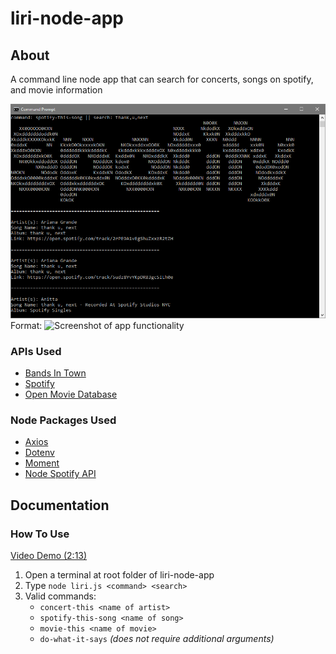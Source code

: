 # liri-node-app

## About
A command line node app that can search for concerts, songs on spotify, and movie information

![App Screenshot](/Readme_Screenshots/command-prompt.png)
Format: ![Screenshot of app functionality](url)

### APIs Used
* [Bands In Town](http://www.artists.bandsintown.com/bandsintown-api/?locale=en)
* [Spotify](https://developer.spotify.com/documentation/web-api/quick-start/)
* [Open Movie Database](http://www.omdbapi.com/)

### Node Packages Used
* [Axios](https://www.npmjs.com/package/axios)
* [Dotenv](https://www.npmjs.com/package/dotenv)
* [Moment](https://www.npmjs.com/package/moment)
* [Node Spotify API](https://www.npmjs.com/package/node-spotify-api)

## Documentation

### How To Use

[Video Demo (2:13)](https://drive.google.com/file/d/1jdiL-9TTycA_UK5ef0-Ov3WVnu7DrWeM/view)

1. Open a terminal at root folder of liri-node-app
2. Type `node liri.js <command> <search>`
3. Valid commands:
    * `concert-this <name of artist>`
    * `spotify-this-song <name of song>`
    * `movie-this <name of movie>`
    * `do-what-it-says` *(does not require additional arguments)*
